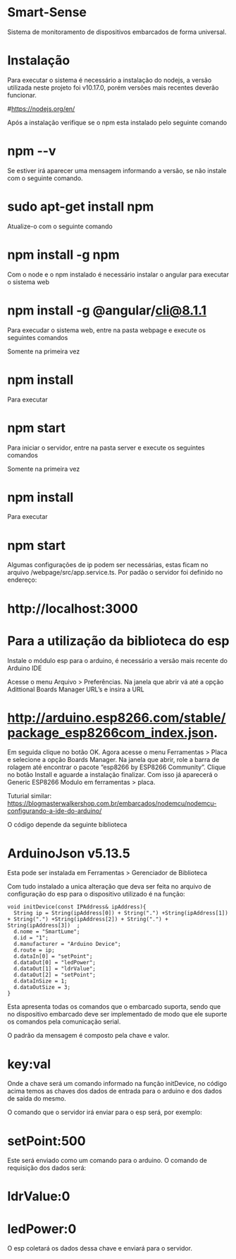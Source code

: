 # Smart-Sense
Sistema de monitoramento de dispositivos embarcados de forma universal.

# Instalação 

Para executar o sistema é necessário a instalação do nodejs, a versão utilizada neste projeto foi 
v10.17.0, porém versões mais recentes deverão funcionar. 

#https://nodejs.org/en/

Após a instalação verifique se o npm esta instalado pelo seguinte comando

# npm --v

Se estiver irá aparecer uma mensagem informando a versão, se não instale com o seguinte comando.

# sudo apt-get install npm

Atualize-o com o seguinte comando 

# npm install -g npm

Com o node e o npm instalado é necessário instalar o angular para executar o sistema web

# npm install -g @angular/cli@8.1.1

Para execudar o sistema web, entre na pasta webpage e execute os seguintes comandos

Somente na primeira vez
# npm install 

Para executar
# npm start

Para iniciar o servidor, entre na pasta server e execute os seguintes comandos

Somente na primeira vez
# npm install 

Para executar
# npm start

Algumas configurações de ip podem ser necessárias, estas ficam no arquivo /webpage/src/app.service.ts. 
Por padão o servidor foi definido no endereço: 

# http://localhost:3000

# Para a utilização da biblioteca do esp

Instale o módulo esp para o arduino, é necessário a versão mais recente do Arduino IDE

Acesse o menu Arquivo > Preferências. Na janela que abrir vá até a opção Adittional Boards Manager URL’s e insira a URL

# http://arduino.esp8266.com/stable/package_esp8266com_index.json. 
Em seguida clique no botão OK.
Agora acesse o menu Ferramentas > Placa e selecione a opção Boards Manager.
Na janela que abrir, role a barra de rolagem até encontrar o pacote “esp8266 by ESP8266 Community”. 
Clique no botão Install e aguarde a instalação finalizar. 
Com isso já aparecerá o Generic ESP8266 Modulo em ferramentas > placa.

Tuturial similar: https://blogmasterwalkershop.com.br/embarcados/nodemcu/nodemcu-configurando-a-ide-do-arduino/

O código depende da seguinte biblioteca

# ArduinoJson  v5.13.5

Esta pode ser instalada em Ferramentas > Gerenciador de Biblioteca

Com tudo instalado a unica alteração que deva ser feita no arquivo de configuração 
do esp para o dispositivo utilizado é na função:

```
void initDevice(const IPAddress& ipAddress){
  String ip = String(ipAddress[0]) + String(".") +String(ipAddress[1]) + String(".") +String(ipAddress[2]) + String(".") + String(ipAddress[3])  ;
  d.nome = "SmartLume";
  d.id = "1";
  d.manufacturer = "Arduino Device";
  d.route = ip;  
  d.dataIn[0] = "setPoint";
  d.dataOut[0] = "ledPower";
  d.dataOut[1] = "ldrValue";
  d.dataOut[2] = "setPoint";    
  d.dataInSize = 1;
  d.dataOutSize = 3;
}
```

Esta apresenta todas os comandos que o embarcado suporta, sendo que no dispositivo embarcado 
deve ser implementado de modo que ele suporte os comandos pela comunicação serial. 

O padrão da mensagem é composto pela chave e valor.

# key:val

Onde a chave será um comando informado na função initDevice, 
no código acima temos as chaves dos dados de entrada para o arduino e dos dados de saída do mesmo.

O comando que o servidor irá enviar para o esp será, por exemplo:

# setPoint:500

Este será enviado como um comando para o arduino.
O comando de requisição dos dados será:

# ldrValue:0
# ledPower:0

O esp coletará os dados dessa chave e enviará para o servidor.


